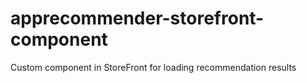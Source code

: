 # apprecommender-storefront-component

Custom component in StoreFront for loading recommendation results
